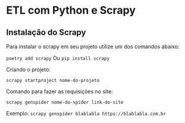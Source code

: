 # ETL com Python e Scrapy

## Instalação do Scrapy

Para instalar o scrapy em seu projeto utilize um dos comandos abaixo:<p>
```poetry add scrapy```
Ou
```pip install scrapy```<p>

Criando o projeto:<p>
```scrapy startproject nome-do-projeto```<p>

Comando para fazer as requisições no site:<p> 
```scrapy genspider nome-do-spider link-do-site```<p>
Exemplo: ```scrapy genspider blablabla https://blablabla.com.br```

